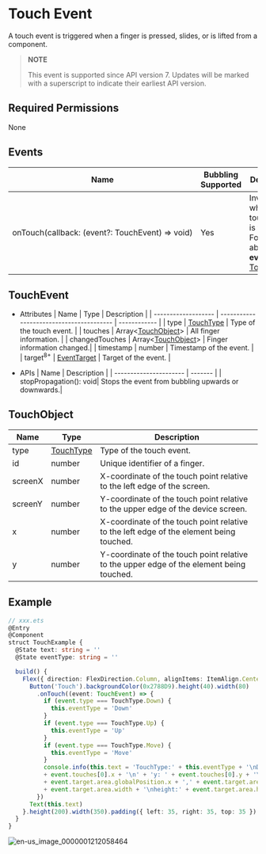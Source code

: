 # Touch Event

A touch event is triggered when a finger is pressed, slides, or is lifted from a component.

> **NOTE**
>
> This event is supported since API version 7. Updates will be marked with a superscript to indicate their earliest API version.


## Required Permissions

None


## Events

| Name                                      | Bubbling Supported| Description                                    |
| ---------------------------------------- | ---- | ---------------------------------------- |
| onTouch(callback:&nbsp;(event?:&nbsp;TouchEvent)&nbsp;=&gt;&nbsp;void) | Yes   | Invoked when a touch action is triggered. For details about **event**, see [TouchEvent](#touchevent).|


## TouchEvent

- Attributes
  | Name               | Type                                      | Description          |
  | ------------------- | ---------------------------------------- | ------------ |
  | type                | [TouchType](ts-appendix-enums.md#touchtype)                                | Type of the touch event.    |
  | touches             | Array&lt;[TouchObject](#touchobject)&gt; | All finger information.     |
  | changedTouches      | Array&lt;[TouchObject](#touchobject)&gt; | Finger information changed.|
  | timestamp           | number                                   | Timestamp of the event.      |
  | target<sup>8+</sup> | [EventTarget](ts-universal-events-click.md#eventtarget8) | Target of the event.    |


- APIs
  | Name                  | Description   |
  | ---------------------- | ------- |
  | stopPropagation(): void| Stops the event from bubbling upwards or downwards.|


## TouchObject
| Name   | Type                         | Description                 |
| ------- | --------------------------- | ------------------- |
| type    | [TouchType](ts-appendix-enums.md#touchtype) | Type of the touch event.           |
| id      | number                      | Unique identifier of a finger.           |
| screenX | number                      | X-coordinate of the touch point relative to the left edge of the screen. |
| screenY | number                      | Y-coordinate of the touch point relative to the upper edge of the device screen. |
| x       | number                      | X-coordinate of the touch point relative to the left edge of the element being touched. |
| y       | number                      | Y-coordinate of the touch point relative to the upper edge of the element being touched. |

## Example

```ts
// xxx.ets
@Entry
@Component
struct TouchExample {
  @State text: string = ''
  @State eventType: string = ''

  build() {
    Flex({ direction: FlexDirection.Column, alignItems: ItemAlign.Center, justifyContent: FlexAlign.SpaceBetween }) {
      Button('Touch').backgroundColor(0x2788D9).height(40).width(80)
        .onTouch((event: TouchEvent) => {
          if (event.type === TouchType.Down) {
            this.eventType = 'Down'
          }
          if (event.type === TouchType.Up) {
            this.eventType = 'Up'
          }
          if (event.type === TouchType.Move) {
            this.eventType = 'Move'
          }
          console.info(this.text = 'TouchType:' + this.eventType + '\nDistance between touch point and touch element:\nx: '
          + event.touches[0].x + '\n' + 'y: ' + event.touches[0].y + '\ncomponent globalPos:('
          + event.target.area.globalPosition.x + ',' + event.target.area.globalPosition.y + ')\nwidth:'
          + event.target.area.width + '\nheight:' + event.target.area.height)
        })
      Text(this.text)
    }.height(200).width(350).padding({ left: 35, right: 35, top: 35 })
  }
}
```

![en-us_image_0000001212058464](figures/en-us_image_0000001212058464.gif)
